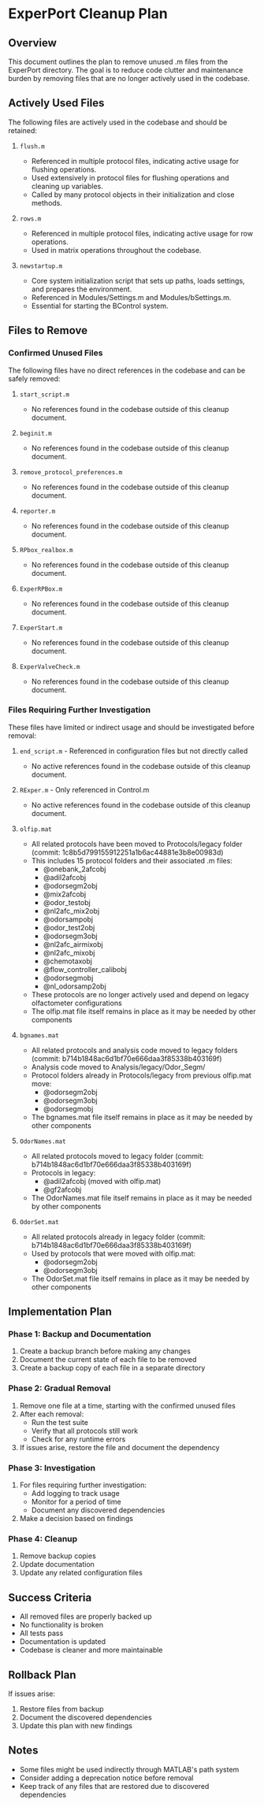 # ExperPort Cleanup Plan

## Overview
This document outlines the plan to remove unused .m files from the ExperPort directory. The goal is to reduce code clutter and maintenance burden by removing files that are no longer actively used in the codebase.

## Actively Used Files

The following files are actively used in the codebase and should be retained:

1. `flush.m`
   - Referenced in multiple protocol files, indicating active usage for flushing operations.
   - Used extensively in protocol files for flushing operations and cleaning up variables.
   - Called by many protocol objects in their initialization and close methods.

2. `rows.m`
   - Referenced in multiple protocol files, indicating active usage for row operations.
   - Used in matrix operations throughout the codebase.

3. `newstartup.m`
   - Core system initialization script that sets up paths, loads settings, and prepares the environment.
   - Referenced in Modules/Settings.m and Modules/bSettings.m.
   - Essential for starting the BControl system.

## Files to Remove

### Confirmed Unused Files
The following files have no direct references in the codebase and can be safely removed:

1. `start_script.m`
   - No references found in the codebase outside of this cleanup document.

2. `beginit.m`
   - No references found in the codebase outside of this cleanup document.

3. `remove_protocol_preferences.m`
   - No references found in the codebase outside of this cleanup document.

4. `reporter.m`
   - No references found in the codebase outside of this cleanup document.

5. `RPbox_realbox.m`
   - No references found in the codebase outside of this cleanup document.

6. `ExperRPBox.m`
   - No references found in the codebase outside of this cleanup document.

7. `ExperStart.m`
   - No references found in the codebase outside of this cleanup document.

8. `ExperValveCheck.m`
   - No references found in the codebase outside of this cleanup document.

### Files Requiring Further Investigation
These files have limited or indirect usage and should be investigated before removal:

1. `end_script.m` - Referenced in configuration files but not directly called
   - No active references found in the codebase outside of this cleanup document.

2. `RExper.m` - Only referenced in Control.m
   - No active references found in the codebase outside of this cleanup document.

3. `olfip.mat`
   - All related protocols have been moved to Protocols/legacy folder (commit: 1c8b5d799155912251a1b6ac44881e3b8e00983d)
   - This includes 15 protocol folders and their associated .m files:
     - @onebank_2afcobj
     - @adil2afcobj
     - @odorsegm2obj
     - @mix2afcobj
     - @odor_testobj
     - @nl2afc_mix2obj
     - @odorsampobj
     - @odor_test2obj
     - @odorsegm3obj
     - @nl2afc_airmixobj
     - @nl2afc_mixobj
     - @chemotaxobj
     - @flow_controller_calibobj
     - @odorsegmobj
     - @nl_odorsamp2obj
   - These protocols are no longer actively used and depend on legacy olfactometer configurations
   - The olfip.mat file itself remains in place as it may be needed by other components

4. `bgnames.mat`
   - All related protocols and analysis code moved to legacy folders (commit: b714b1848ac6d1bf70e666daa3f85338b403169f)
   - Analysis code moved to Analysis/legacy/Odor_Segm/
   - Protocol folders already in Protocols/legacy from previous olfip.mat move:
     - @odorsegm2obj
     - @odorsegm3obj
     - @odorsegmobj
   - The bgnames.mat file itself remains in place as it may be needed by other components

5. `OdorNames.mat`
   - All related protocols moved to legacy folder (commit: b714b1848ac6d1bf70e666daa3f85338b403169f)
   - Protocols in legacy:
     - @adil2afcobj (moved with olfip.mat)
     - @gf2afcobj
   - The OdorNames.mat file itself remains in place as it may be needed by other components

6. `OdorSet.mat`
   - All related protocols already in legacy folder (commit: b714b1848ac6d1bf70e666daa3f85338b403169f)
   - Used by protocols that were moved with olfip.mat:
     - @odorsegm2obj
     - @odorsegm3obj
   - The OdorSet.mat file itself remains in place as it may be needed by other components

## Implementation Plan

### Phase 1: Backup and Documentation
1. Create a backup branch before making any changes
2. Document the current state of each file to be removed
3. Create a backup copy of each file in a separate directory

### Phase 2: Gradual Removal
1. Remove one file at a time, starting with the confirmed unused files
2. After each removal:
   - Run the test suite
   - Verify that all protocols still work
   - Check for any runtime errors
3. If issues arise, restore the file and document the dependency

### Phase 3: Investigation
1. For files requiring further investigation:
   - Add logging to track usage
   - Monitor for a period of time
   - Document any discovered dependencies
2. Make a decision based on findings

### Phase 4: Cleanup
1. Remove backup copies
2. Update documentation
3. Update any related configuration files

## Success Criteria
- All removed files are properly backed up
- No functionality is broken
- All tests pass
- Documentation is updated
- Codebase is cleaner and more maintainable

## Rollback Plan
If issues arise:
1. Restore files from backup
2. Document the discovered dependencies
3. Update this plan with new findings

## Notes
- Some files might be used indirectly through MATLAB's path system
- Consider adding a deprecation notice before removal
- Keep track of any files that are restored due to discovered dependencies
